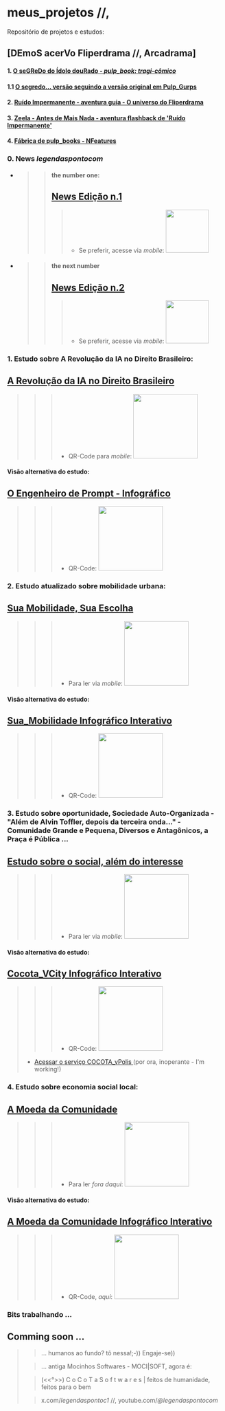 # meus_projetos //,
Repositório de projetos e estudos:

## [DEmoS acerVo Fliperdrama //, Arcadrama]
#### 1. [O seGReDo do Ídolo douRado - *pulp_book: tragi-cômico*](https://cristianobonat.github.io/projetos/Demos/Fliperdrama-OSegredodoIdoloDourado11082025_2314.html)
#### 1.1 [O segredo... versão seguindo a versão original em Pulp_Gurps](https://cristianobonat.github.io/projetos/Demos/Fliperdrama_OSegredo_versao_fiel_pulp_gurps.html)
#### 2. [Ruído Impermanente - aventura guia - O universo do Fliperdrama](https://cristianobonat.github.io/projetos/Demos/Fliperdrama_Ruido_Impermanente_Aventura_Guia.html)
#### 3. [Zeela - Antes de Mais Nada - aventura flashback de 'Ruído Impermanente'](https://cristianobonat.github.io/projetos/Demos/Fliperdrama_ZeelaAntesDeMaisNada_Aventura_flashback_origens.html)
#### 4. [Fábrica de pulp_books - NFeatures](https://cristianobonat.github.io/projetos/Demos/Storyflip_FabricaDePulpBook_12082025_0004.html) 

### 0. **News** *legendaspontocom*
  
* > > #### the number one:
  > > ## [News Edição n.1](https://tinyurl.com/n1LGNDSPNTCM)
  > > > * Se preferir, acesse via *mobile*: <img src="https://cristianobonat.github.io/projetos/n1LGNDSPNTCM-400.png" width="100" height="100"/>


* > > #### the next number
  > > ## [News Edição n.2](https://tinyurl.com/n2LGNDSPNTCM)
  > > > * Se preferir, acesse via *mobile*: <img src="https://cristianobonat.github.io/projetos/n2LGNDSPNTCM-400.png" width="100" height="100"/>

### 1. Estudo sobre A Revolução da IA no Direito Brasileiro: 
## [A Revolução da IA no Direito Brasileiro](https://tinyurl.com/direitoeia)
> > > * QR-Code para *mobile*: <img src="https://cristianobonat.github.io/projetos/direitoeia-400.png" width="150" height="150"/>

#### Visão alternativa do estudo: 
## [O Engenheiro de Prompt - Infográfico](https://tinyurl.com/revosilenc)
> > > * QR-Code: <img src="https://cristianobonat.github.io/projetos/revosilenc-400.png" width="150" height="150"/>


### 2. Estudo atualizado sobre mobilidade urbana: 
## [Sua Mobilidade, Sua Escolha](https://bit.ly/suamobilidade)
> > > * Para ler via *mobile*: <img src="https://cristianobonat.github.io/projetos/bit.ly_suamobilidade.png" width="150" height="150"/>

#### Visão alternativa do estudo: 
## [Sua_Mobilidade Infográfico Interativo](https://rebrand.ly/Infomobilidade)
> > > * QR-Code: <img src="https://cristianobonat.github.io/projetos/rebrand.ly.infomobilidade.png" width="150" height="150"/>


### 3. Estudo sobre oportunidade, Sociedade Auto-Organizada - "Além de Alvin Toffler, depois da terceira onda..." - Comunidade Grande e Pequena, Diversos e Antagônicos, a Praça é Pública ... 
## [Estudo sobre o social, além do interesse](https://tinyurl.com/cocotavcity)
> > > * Para ler via *mobile*: <img src="https://cristianobonat.github.io/projetos/cocotavcity-400.png" width="150" height="150"/>

#### Visão alternativa do estudo: 
## [Cocota_VCity Infográfico Interativo](https://tinyurl.com/cocotavcInfo)
> > > * QR-Code: <img src="https://cristianobonat.github.io/projetos/cocotavcInfo-400.png" width="150" height="150"/>
> 
> * <a href="https://cristianobonat.github.io/cocota_vPolis" target="_blank"> Acessar o serviço COCOTA_vPolis </a>  (por ora, inoperante - I'm working!)
>


### 4. Estudo sobre economia social local: 
## [A Moeda da Comunidade](https://tinyurl.com/NewComoeda)
> > > * Para ler *fora daqui*: <img src="https://cristianobonat.github.io/projetos/NewComoeda-400.png" width="150" height="150"/>

#### Visão alternativa do estudo: 
## [A Moeda da Comunidade Infográfico Interativo](https://tinyurl.com/NewMoeCoIn)
> > > * QR-Code, *aqui*: <img src="https://cristianobonat.github.io/projetos/NewMoeCoIn-400.png" width="150" height="150"/>


### Bits trabalhando ... 
## Comming soon ...
>
> > ... humanos ao fundo? tô nessa!;-)) Engaje-se))
>
> > ... antiga Mocinhos Softwares - MOCI|SOFT, agora é:
>
>
> > (<<°>>)  C o C o T a  S o f t w a r e s  |  feitos de humanidade, feitos para o bem
> 
> 
> > x.com/*legendaspontoc1*  //,  youtube.com/*@legendaspontocom*
